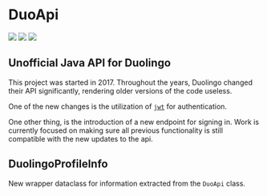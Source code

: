 # DuoApi
[![](https://img.shields.io/github/languages/top/llusx/DuoApi.svg)]()
[![](https://img.shields.io/github/last-commit/llusx/DuoApi)]()
[![](https://img.shields.io/maintenance/yes/2019)]()

Unofficial Java API for Duolingo
---

This project was started in 2017. 
Throughout the years, Duolingo changed their API significantly, rendering older versions of the code useless.

One of the new changes is the utilization of [`jwt`](https://jwt.io/) for authentication.

One other thing, is the introduction of a new endpoint for signing in. Work is currently focused on making sure all previous functionality is still compatible with the new updates to the api.

## DuolingoProfileInfo
New wrapper dataclass for information extracted from the `DuoApi` class.